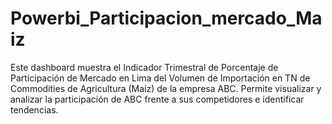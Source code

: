 # Powerbi_Participacion_mercado_Maiz
Este dashboard muestra el Indicador Trimestral de Porcentaje de Participación de Mercado en Lima del Volumen de Importación en TN de Commodities de Agricultura (Maíz) de la empresa ABC. Permite visualizar y analizar la participación de ABC frente a sus competidores e identificar tendencias.
